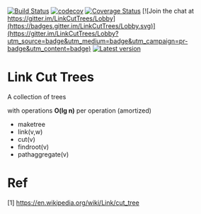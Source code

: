 [![Build Status](https://travis-ci.org/nachinius/LinkCutTrees.svg?branch=master)](https://travis-ci.org/nachinius/LinkCutTrees)
[![codecov](https://codecov.io/gh/nachinius/LinkCutTrees/branch/master/graph/badge.svg)](https://codecov.io/gh/nachinius/LinkCutTrees)
[![Coverage Status](https://coveralls.io/repos/github/nachinius/LinkCutTrees/badge.svg?branch=master)](https://coveralls.io/github/nachinius/LinkCutTrees?branch=master)
[![Join the chat at https://gitter.im/LinkCutTrees/Lobby](https://badges.gitter.im/LinkCutTrees/Lobby.svg)](https://gitter.im/LinkCutTrees/Lobby?utm_source=badge&utm_medium=badge&utm_campaign=pr-badge&utm_content=badge)
[![Latest version](https://index.scala-lang.org/nachinius/linkcuttrees/linkcuttrees/latest.svg)](https://index.scala-lang.org/nachinius/linkcuttrees/linkcuttrees)

# Link Cut Trees

A collection of trees

with operations **O(lg n)** per operation (amortized)
- maketree
- link(v,w)
- cut(v)
- findroot(v)
- pathaggregate(v)

# Ref
[1] https://en.wikipedia.org/wiki/Link/cut_tree

